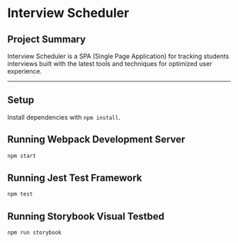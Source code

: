 # Interview Scheduler

## Project Summary
Interview Scheduler is a SPA (Single Page Application) for tracking students interviews built with the latest tools and techniques for optimized user experience.

---

## Setup

Install dependencies with `npm install`.

## Running Webpack Development Server

```sh
npm start
```

## Running Jest Test Framework

```sh
npm test
```

## Running Storybook Visual Testbed

```sh
npm run storybook
```
